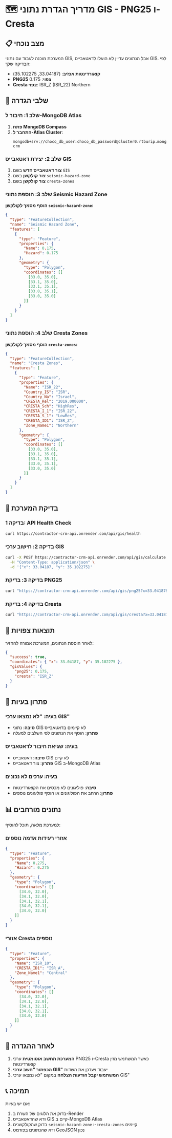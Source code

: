 # 🗺️ מדריך הגדרת נתוני GIS - PNG25 ו-Cresta

## 📋 **מצב נוכחי**

המערכת מוכנה לעבוד עם נתוני GIS, אבל הנתונים עדיין לא הועלו לדאטאבייס GIS. לפי הבדיקה שלך:

- **קואורדינטות אכזיב**: (33.04187, 35.102275)
- **PNG25 צפוי**: 0.175
- **Cresta צפוי**: ISR_Z (ISR_22) Northern

## 🚀 **שלבי הגדרה**

### **שלב 1: חיבור ל-MongoDB Atlas**

1. **פתח MongoDB Compass**
2. **התחבר ל-Atlas Cluster**:
   ```
   mongodb+srv://choco_db_user:choco_db_password@cluster0.rtburip.mongodb.net/contractor-crm
   ```

### **שלב 2: יצירת דאטאבייס GIS**

1. **צור דאטאבייס חדש** בשם `GIS`
2. **צור קולקשן** בשם `seismic-hazard-zone`
3. **צור קולקשן** בשם `cresta-zones`

### **שלב 3: הוספת נתוני Seismic Hazard Zone**

**הוסף מסמך לקולקשן `seismic-hazard-zone`:**

```json
{
  "type": "FeatureCollection",
  "name": "Seismic Hazard Zone",
  "features": [
    {
      "type": "Feature",
      "properties": {
        "Name": 0.175,
        "Hazard": 0.175
      },
      "geometry": {
        "type": "Polygon",
        "coordinates": [[
          [33.0, 35.0],
          [33.1, 35.0],
          [33.1, 35.1],
          [33.0, 35.1],
          [33.0, 35.0]
        ]]
      }
    }
  ]
}
```

### **שלב 4: הוספת נתוני Cresta Zones**

**הוסף מסמך לקולקשן `cresta-zones`:**

```json
{
  "type": "FeatureCollection",
  "name": "Cresta Zones",
  "features": [
    {
      "type": "Feature",
      "properties": {
        "Name": "ISR_22",
        "Country_IS": "ISR",
        "Country_Na": "Israel",
        "CRESTA_Rel": "2019.000000",
        "CRESTA_Sch": "HighRes",
        "CRESTA_I_1": "ISR_22",
        "CRESTA_S_1": "LowRes",
        "CRESTA_ID1": "ISR_Z",
        "Zone_Name1": "Northern"
      },
      "geometry": {
        "type": "Polygon",
        "coordinates": [[
          [33.0, 35.0],
          [33.1, 35.0],
          [33.1, 35.1],
          [33.0, 35.1],
          [33.0, 35.0]
        ]]
      }
    }
  ]
}
```

## 🧪 **בדיקת המערכת**

### **בדיקה 1: API Health Check**
```bash
curl https://contractor-crm-api.onrender.com/api/gis/health
```

### **בדיקה 2: חישוב ערכי GIS**
```bash
curl -X POST https://contractor-crm-api.onrender.com/api/gis/calculate \
  -H "Content-Type: application/json" \
  -d '{"x": 33.04187, "y": 35.102275}'
```

### **בדיקה 3: בדיקת PNG25**
```bash
curl "https://contractor-crm-api.onrender.com/api/gis/png25?x=33.04187&y=35.102275"
```

### **בדיקה 4: בדיקת Cresta**
```bash
curl "https://contractor-crm-api.onrender.com/api/gis/cresta?x=33.04187&y=35.102275"
```

## 🎯 **תוצאות צפויות**

לאחר הוספת הנתונים, המערכת אמורה להחזיר:

```json
{
  "success": true,
  "coordinates": { "x": 33.04187, "y": 35.102275 },
  "gisValues": {
    "png25": 0.175,
    "cresta": "ISR_Z"
  }
}
```

## 🔧 **פתרון בעיות**

### **בעיה: "לא נמצאו ערכי GIS"**
- **סיבה**: נתוני GIS לא קיימים בדאטאבייס
- **פתרון**: הוסף את הנתונים לפי השלבים למעלה

### **בעיה: שגיאת חיבור לדאטאבייס**
- **סיבה**: דאטאבייס GIS לא קיים
- **פתרון**: צור דאטאבייס GIS ב-MongoDB Atlas

### **בעיה: ערכים לא נכונים**
- **סיבה**: פוליגונים לא מכסים את הקואורדינטות
- **פתרון**: הרחב את הפוליגונים או הוסף פוליגונים נוספים

## 📊 **נתונים מורחבים**

למערכת מלאה, תוכל להוסיף:

### **אזורי רעידות אדמה נוספים**
```json
{
  "type": "Feature",
  "properties": {
    "Name": 0.275,
    "Hazard": 0.275
  },
  "geometry": {
    "type": "Polygon",
    "coordinates": [[
      [34.0, 32.0],
      [34.1, 32.0],
      [34.1, 32.1],
      [34.0, 32.1],
      [34.0, 32.0]
    ]]
  }
}
```

### **אזורי Cresta נוספים**
```json
{
  "type": "Feature",
  "properties": {
    "Name": "ISR_10",
    "CRESTA_ID1": "ISR_A",
    "Zone_Name1": "Central"
  },
  "geometry": {
    "type": "Polygon",
    "coordinates": [[
      [34.0, 32.0],
      [34.1, 32.0],
      [34.1, 32.1],
      [34.0, 32.1],
      [34.0, 32.0]
    ]]
  }
}
```

## 🎉 **לאחר ההגדרה**

1. **המערכת תחשב אוטומטית** ערכי PNG25 ו-Cresta כאשר המשתמש מזין קואורדינטות
2. **הכפתור "חשב ערכי GIS"** יעבוד ויעדכן את השדות
3. **המשתמש יקבל הודעות הצלחה** במקום "לא נמצאו ערכי GIS"

## 📞 **תמיכה**

אם יש בעיות:
1. בדוק את הלוגים של השרת ב-Render
2. ודא שהדאטאבייס GIS קיים ב-MongoDB Atlas
3. בדוק שהקולקשנים `seismic-hazard-zone` ו-`cresta-zones` קיימים
4. ודא שהנתונים בפורמט GeoJSON נכון
